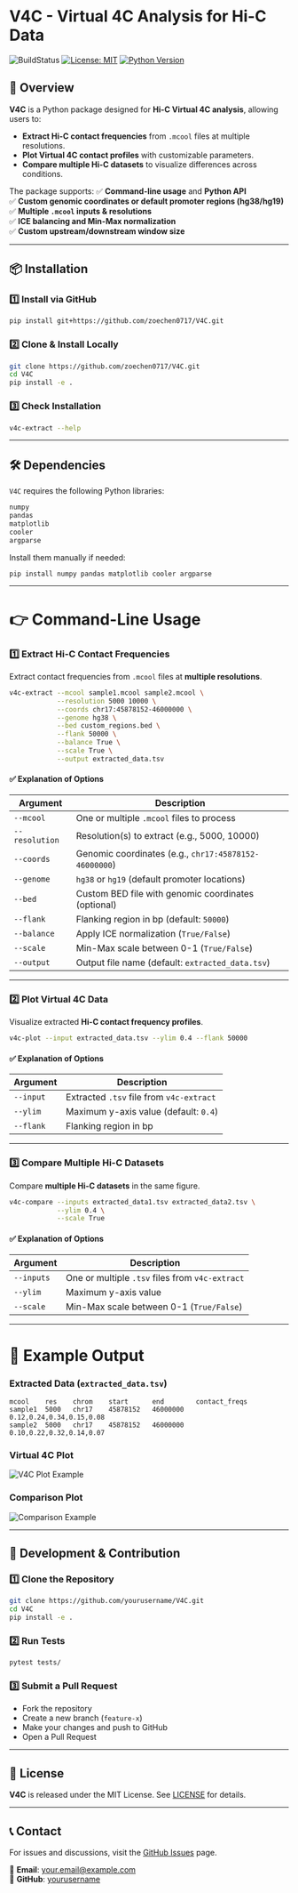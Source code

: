 

# V4C - Virtual 4C Analysis for Hi-C Data
![BuildStatus](https://github.com/zoechen0717/BMI203-HW4-Clustering/workflows/badge.svg?event=push)
[![License: MIT](https://img.shields.io/badge/License-MIT-green.svg)](https://opensource.org/licenses/MIT)
[![Python Version](https://img.shields.io/badge/python-3.6%2B-blue)](https://www.python.org/downloads/)

## 🚀 Overview
**V4C** is a Python package designed for **Hi-C Virtual 4C analysis**, allowing users to:
- **Extract Hi-C contact frequencies** from `.mcool` files at multiple resolutions.
- **Plot Virtual 4C contact profiles** with customizable parameters.
- **Compare multiple Hi-C datasets** to visualize differences across conditions.

The package supports:
✅ **Command-line usage** and **Python API**  
✅ **Custom genomic coordinates or default promoter regions (hg38/hg19)**  
✅ **Multiple `.mcool` inputs & resolutions**  
✅ **ICE balancing and Min-Max normalization**  
✅ **Custom upstream/downstream window size**  

---

## 📦 Installation

### 1️⃣ **Install via GitHub**
```bash
pip install git+https://github.com/zoechen0717/V4C.git
```

### 2️⃣ **Clone & Install Locally**
```bash
git clone https://github.com/zoechen0717/V4C.git
cd V4C
pip install -e .
```

### 3️⃣ **Check Installation**
```bash
v4c-extract --help
```

---

## 🛠️ Dependencies
`V4C` requires the following Python libraries:
```txt
numpy
pandas
matplotlib
cooler
argparse
```
Install them manually if needed:
```bash
pip install numpy pandas matplotlib cooler argparse
```

---

# 👉 Command-Line Usage

### **1️⃣ Extract Hi-C Contact Frequencies**
Extract contact frequencies from `.mcool` files at **multiple resolutions**.

```bash
v4c-extract --mcool sample1.mcool sample2.mcool \
            --resolution 5000 10000 \
            --coords chr17:45878152-46000000 \
            --genome hg38 \
            --bed custom_regions.bed \
            --flank 50000 \
            --balance True \
            --scale True \
            --output extracted_data.tsv
```

#### **✅ Explanation of Options**
| Argument | Description |
|----------|-------------|
| `--mcool` | One or multiple `.mcool` files to process |
| `--resolution` | Resolution(s) to extract (e.g., 5000, 10000) |
| `--coords` | Genomic coordinates (e.g., `chr17:45878152-46000000`) |
| `--genome` | `hg38` or `hg19` (default promoter locations) |
| `--bed` | Custom BED file with genomic coordinates (optional) |
| `--flank` | Flanking region in bp (default: `50000`) |
| `--balance` | Apply ICE normalization (`True/False`) |
| `--scale` | Min-Max scale between 0-1 (`True/False`) |
| `--output` | Output file name (default: `extracted_data.tsv`) |

---

### **2️⃣ Plot Virtual 4C Data**
Visualize extracted **Hi-C contact frequency profiles**.

```bash
v4c-plot --input extracted_data.tsv --ylim 0.4 --flank 50000
```

#### **✅ Explanation of Options**
| Argument | Description |
|----------|-------------|
| `--input` | Extracted `.tsv` file from `v4c-extract` |
| `--ylim` | Maximum y-axis value (default: `0.4`) |
| `--flank` | Flanking region in bp |

---

### **3️⃣ Compare Multiple Hi-C Datasets**
Compare **multiple Hi-C datasets** in the same figure.

```bash
v4c-compare --inputs extracted_data1.tsv extracted_data2.tsv \
            --ylim 0.4 \
            --scale True
```

#### **✅ Explanation of Options**
| Argument | Description |
|----------|-------------|
| `--inputs` | One or multiple `.tsv` files from `v4c-extract` |
| `--ylim` | Maximum y-axis value |
| `--scale` | Min-Max scale between 0-1 (`True/False`) |

---

# 📂 Example Output

### **Extracted Data (`extracted_data.tsv`)**
```
mcool    res    chrom    start      end        contact_freqs
sample1  5000   chr17    45878152   46000000   0.12,0.24,0.34,0.15,0.08
sample2  5000   chr17    45878152   46000000   0.10,0.22,0.32,0.14,0.07
```

### **Virtual 4C Plot**
![V4C Plot Example](https://upload.wikimedia.org/wikipedia/commons/a/a4/4C-seq_diagram.png)

### **Comparison Plot**
![Comparison Example](https://upload.wikimedia.org/wikipedia/commons/thumb/3/3e/DNA_replication_en.svg/1200px-DNA_replication_en.svg.png)

---

## 🚀 Development & Contribution

### **1️⃣ Clone the Repository**
```bash
git clone https://github.com/yourusername/V4C.git
cd V4C
pip install -e .
```

### **2️⃣ Run Tests**
```bash
pytest tests/
```

### **3️⃣ Submit a Pull Request**
- Fork the repository
- Create a new branch (`feature-x`)
- Make your changes and push to GitHub
- Open a Pull Request

---

## 💜 License
**V4C** is released under the MIT License. See [LICENSE](LICENSE) for details.

---

## 📞 Contact
For issues and discussions, visit the [GitHub Issues](https://github.com/yourusername/V4C/issues) page.

📧 **Email**: your.email@example.com  
🏡 **GitHub**: [yourusername](https://github.com/yourusername)
